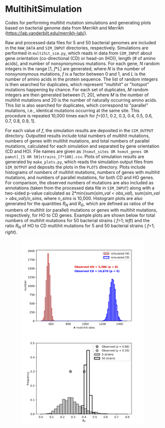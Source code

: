 # MultihitSimulation
Codes for performing multihit mutation simulations and generating plots based on bacterial genome data from Merrikh and Merrikh (https://lab.vanderbilt.edu/merrikh-lab/).

Raw and processed data files for 5 and 50 bacterial genomes are included in the `RAW_DATA` and `SIM_INPUT` directories, respectively. Simulations are performed in `multihit_sim.py`, which reads in data from `SIM_INPUT` about gene orientation (co-directional (CD) or head-on (HO)), length (# of amino acids), and number of nonsynonymous mutations. For each gene, _N_ random integers in the range [1, _f_\*_L_] are generated, where _N_ is the number of nonsynonymous mutations, _f_ is a factor between 0 and 1, and _L_ is the number of amino acids in the protein sequence. The list of random integers is then searched for duplicates, which represent "multihit" or "hotspot" mutations happening by chance. For each set of duplicates, _M_ random integers are then generated between [1, 20], where _M_ is the number of multihit mutations and 20 is the number of naturally occurring amino acids. This list is also searched for duplicates, which correspond to "parallel" mutations, i.e., identical mutations occurring at the same site. This procedure is repeated 10,000 times each for _f_=[0.1, 0.2, 0.3, 0.4, 0.5, 0.6, 0.7, 0.8, 0.9, 1]. 

For each value of _f_, the simulation results are deposited in the `SIM_OUTPUT` directory. Outputted results include total numbers of multihit mutations, numbers of genes with multihit mutations, and total numbers of parallel mutations, calculated for each simulation and separated by gene orientation (CD and HO). File names are given as `[hsmut_sites OR hsmut_genes OR pamut]_[5 OR 50]strains_[f*100].csv`. Plots of simulation results are generated by `make_plots.py`, which reads the simulation output files from `SIM_OUTPUT` and deposits the plots in the `PLOTS` directory. Plots include histograms of numbers of multihit mutations, numbers of genes with multihit mutations, and numbers of parallel mutations, for both CD and HO genes. For comparison, the observed numbers of mutations are also included as annotations (taken from the processed data file in `SIM_INPUT`) along with a two-sided p-value calculated as 2\*min{sum(_sim_val_ < _obs_val_), sum(_sim_val_ > _obs_val_}/_n_sims_, where _n_sims_ is 10,000. Histogram plots are also generated for the quantities _R<sub>N</sub>_ and _R<sub>G</sub>_, which are defined as ratios of the numbers of multihit (or parallel) mutations or genes with multihit mutations, respectively, for HO to CD genes. Example plots are shown below for total numbers of multihit mutations for 50 bacterial strains ( _f_=1; _left_) and the ratio _R<sub>N</sub>_ of HO to CD multihit mutations for 5 and 50 bacterial strains ( _f_=1; _right_).  

<p align="center">
  <img width="400" height="300" src="https://github.com/lh64/MultihitSimulation/blob/master/img/hsmut_sites_50strains_100.png">
  <img width="400" height="300" src="https://github.com/lh64/MultihitSimulation/blob/master/img/multihit_RN_100.png">
</p>
